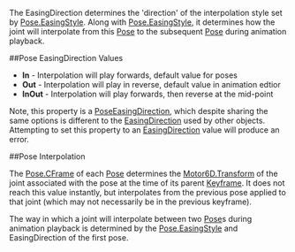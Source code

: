 The EasingDirection determines the 'direction' of the interpolation style set by [Pose.EasingStyle](https://developer.roblox.com/en-us/api-reference/property/Pose/EasingStyle). Along with [Pose.EasingStyle](https://developer.roblox.com/en-us/api-reference/property/Pose/EasingStyle), it determines how the joint will interpolate from this [Pose](https://developer.roblox.com/en-us/api-reference/class/Pose) to the subsequent [Pose](https://developer.roblox.com/en-us/api-reference/class/Pose) during animation playback.

##Pose EasingDirection Values

*   **In** - Interpolation will play forwards, default value for poses
*   **Out** - Interpolation will play in reverse, default value in animation edtior
*   **InOut** - Interpolation will play forwards, then reverse at the mid-point

Note, this property is a [PoseEasingDirection](https://developer.roblox.com/en-us/api-reference/enum/PoseEasingDirection), which despite sharing the same options is different to the [EasingDirection](https://developer.roblox.com/en-us/api-reference/enum/EasingDirection) used by other objects. Attempting to set this property to an [EasingDirection](https://developer.roblox.com/en-us/api-reference/enum/EasingDirection) value will produce an error.

##Pose Interpolation

The [Pose.CFrame](https://developer.roblox.com/en-us/api-reference/property/Pose/CFrame) of each [Pose](https://developer.roblox.com/en-us/api-reference/class/Pose) determines the [Motor6D.Transform](https://developer.roblox.com/en-us/api-reference/property/Motor6D/Transform) of the joint associated with the pose at the time of its parent [Keyframe](https://developer.roblox.com/en-us/api-reference/class/Keyframe). It does not reach this value instantly, but interpolates from the previous pose applied to that joint (which may not necessarily be in the previous keyframe).

The way in which a joint will interpolate between two [Pose](https://developer.roblox.com/en-us/api-reference/class/Pose)s during animation playback is determined by the [Pose.EasingStyle](https://developer.roblox.com/en-us/api-reference/property/Pose/EasingStyle) and EasingDirection of the first pose.